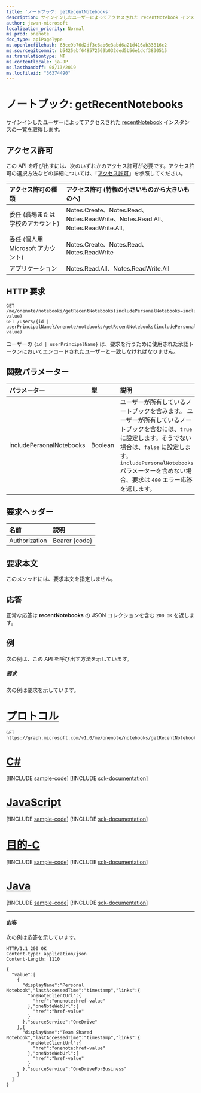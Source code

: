 ```yaml
---
title: 'ノートブック: getRecentNotebooks'
description: サインインしたユーザーによってアクセスされた recentNotebook インスタンスの一覧を取得します。
author: jewan-microsoft
localization_priority: Normal
ms.prod: onenote
doc_type: apiPageType
ms.openlocfilehash: 63ce9b76d2df3c6ab6e3abd6a21d416ab33816c2
ms.sourcegitcommit: b5425ebf648572569b032ded5b56e1dcf3830515
ms.translationtype: MT
ms.contentlocale: ja-JP
ms.lasthandoff: 08/13/2019
ms.locfileid: "36374490"
---
```

# <a name="notebook-getrecentnotebooks"></a>ノートブック: getRecentNotebooks

サインインしたユーザーによってアクセスされた [recentNotebook](../resources/recentnotebook.md) インスタンスの一覧を取得します。

## <a name="permissions"></a>アクセス許可
この API を呼び出すには、次のいずれかのアクセス許可が必要です。アクセス許可の選択方法などの詳細については、「[アクセス許可](/graph/permissions-reference)」を参照してください。

|アクセス許可の種類      | アクセス許可 (特権の小さいものから大きいものへ)              |
|:--------------------|:---------------------------------------------------------|
|委任 (職場または学校のアカウント) | Notes.Create、Notes.Read、Notes.ReadWrite、Notes.Read.All、Notes.ReadWrite.All、|
|委任 (個人用 Microsoft アカウント) | Notes.Create、Notes.Read、Notes.ReadWrite |
|アプリケーション | Notes.Read.All、Notes.ReadWrite.All |

## <a name="http-request"></a>HTTP 要求

<!-- { "blockType": "ignored" } -->
```http
GET /me/onenote/notebooks/getRecentNotebooks(includePersonalNotebooks=includePersonalNotebooks-value)
GET /users/{id | userPrincipalName}/onenote/notebooks/getRecentNotebooks(includePersonalNotebooks=includePersonalNotebooks-value)
```

ユーザーの `{id | userPrincipalName}` は、要求を行うために使用された承認トークンにおいてエンコードされたユーザーと一致しなければなりません。

## <a name="function-parameters"></a>関数パラメーター

| パラメーター    | 型   |説明|
|:---------------|:--------|:----------|
|includePersonalNotebooks|Boolean|ユーザーが所有しているノートブックを含みます。 ユーザーが所有しているノートブックを含むには、`true` に設定します。そうでない場合は、`false` に設定します。 `includePersonalNotebooks` パラメーターを含めない場合、要求は `400` エラー応答を返します。|

## <a name="request-headers"></a>要求ヘッダー
| 名前       | 説明|
|:---------------|:----------|
| Authorization  | Bearer {code}|

## <a name="request-body"></a>要求本文
このメソッドには、要求本文を指定しません。

## <a name="response"></a>応答
正常な応答は **recentNotebooks** の JSON コレクションを含む `200 OK` を返します。

## <a name="example"></a>例
次の例は、この API を呼び出す方法を示しています。

##### <a name="request"></a>要求
次の例は要求を示しています。

# <a name="httptabhttp"></a>[プロトコル](#tab/http)
<!-- { "blockType": "request", "name": "recent_notebooks", "scopes": "notes.read" } -->
```http
GET https://graph.microsoft.com/v1.0/me/onenote/notebooks/getRecentNotebooks(includePersonalNotebooks=true)
```
# <a name="ctabcsharp"></a>[C#](#tab/csharp)
[!INCLUDE [sample-code](../includes/snippets/csharp/recent-notebooks-csharp-snippets.md)]
[!INCLUDE [sdk-documentation](../includes/snippets/snippets-sdk-documentation-link.md)]

# <a name="javascripttabjavascript"></a>[JavaScript](#tab/javascript)
[!INCLUDE [sample-code](../includes/snippets/javascript/recent-notebooks-javascript-snippets.md)]
[!INCLUDE [sdk-documentation](../includes/snippets/snippets-sdk-documentation-link.md)]

# <a name="objective-ctabobjc"></a>[目的-C](#tab/objc)
[!INCLUDE [sample-code](../includes/snippets/objc/recent-notebooks-objc-snippets.md)]
[!INCLUDE [sdk-documentation](../includes/snippets/snippets-sdk-documentation-link.md)]

# <a name="javatabjava"></a>[Java](#tab/java)
[!INCLUDE [sample-code](../includes/snippets/java/recent-notebooks-java-snippets.md)]
[!INCLUDE [sdk-documentation](../includes/snippets/snippets-sdk-documentation-link.md)]

---


#### <a name="response"></a>応答
次の例は応答を示しています。

<!-- {
  "blockType": "response",
  "truncated": true,
  "@odata.type": "Collection(microsoft.graph.recentNotebook)",
  "isCollection": true
} -->
```http
HTTP/1.1 200 OK
Content-type: application/json
Content-Length: 1110

{
  "value":[
    {
      "displayName":"Personal Notebook","lastAccessedTime":"timestamp","links":{
        "oneNoteClientUrl":{
          "href":"onenote:href-value"
        },"oneNoteWebUrl":{
          "href":"href-value"
        }
      },"sourceService":"OneDrive"
    },{
      "displayName":"Team Shared Notebook","lastAccessedTime":"timestamp","links":{
        "oneNoteClientUrl":{
          "href":"onenote:href-value"
        },"oneNoteWebUrl":{
          "href":"href-value"
        }
      },"sourceService":"OneDriveForBusiness"
    }
  ]
}
```
<!-- uuid: 8fcb5dbc-d5aa-4681-8e31-b001d5168d79 
2015-10-25 14:57:30 UTC -->
<!-- {
  "type": "#page.annotation",
  "description": "Example",
  "keywords": "",
  "section": "documentation",
  "tocPath": "",
  "suppressions": [
  ]
}-->
